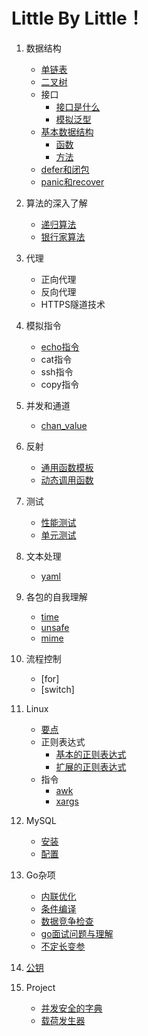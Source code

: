 # Little By Little！
1. 数据结构
	- [单链表](https://github.com/gongshen/GoCase/tree/master/data_structure/%E5%8D%95%E9%93%BE%E8%A1%A8)
	- [二叉树](https://github.com/gongshen/GoCase/tree/master/data_structure/%E4%BA%8C%E5%8F%89%E6%A0%91)
	- 接口
		- [接口是什么](https://github.com/gongshen/GoCase/blob/master/data_structure/%E6%8E%A5%E5%8F%A3/%E4%BB%80%E4%B9%88%E6%98%AF%E6%8E%A5%E5%8F%A3/interface.md)
		- [模拟泛型](https://github.com/gongshen/GoCase/blob/master/data_structure/%E6%8E%A5%E5%8F%A3/%E6%A8%A1%E6%8B%9F%E6%B3%9B%E5%9E%8B/interface.md)
	- [基本数据结构](https://github.com/gongshen/GoCase/blob/master/data_structure/%E5%9F%BA%E6%9C%AC%E6%95%B0%E6%8D%AE%E7%BB%93%E6%9E%84/base.md)
		- [函数](https://github.com/gongshen/GoCase/blob/master/data_structure/%E5%9F%BA%E6%9C%AC%E6%95%B0%E6%8D%AE%E7%BB%93%E6%9E%84/function.md)
		- [方法](https://github.com/gongshen/GoCase/blob/master/data_structure/%E5%9F%BA%E6%9C%AC%E6%95%B0%E6%8D%AE%E7%BB%93%E6%9E%84/accessable.md)
	- [defer和闭包](https://github.com/gongshen/GoCase/blob/master/data_structure/defer_closure/defer.md)
	- [panic和recover](https://github.com/gongshen/GoCase/blob/master/data_structure/panic%E5%92%8Crecover/panic_recover.md)
2. 算法的深入了解
	- [递归算法](https://github.com/gongshen/GoCase/tree/master/algorithm/%E9%80%92%E5%BD%92%E7%AE%97%E6%B3%95)
	- [银行家算法](https://github.com/gongshen/GoCase/tree/master/algorithm/%E9%93%B6%E8%A1%8C%E5%AE%B6%E7%AE%97%E6%B3%95)
3. 代理
	- 正向代理
	- 反向代理
	- HTTPS隧道技术
4. 模拟指令
	- [echo指令](https://github.com/gongshen/GoCase/blob/master/command/echo.go)
	- cat指令
	- ssh指令
	- copy指令
5. 并发和通道
	- [chan_value](https://github.com/gongshen/GoCase/tree/master/goroutine_channel/chan_val)
6. 反射
	- [通用函数模板](https://github.com/gongshen/GoCase/tree/master/reflect/makefunc%E9%80%9A%E7%94%A8%E6%A8%A1%E6%9D%BF)
	- [动态调用函数](https://github.com/gongshen/GoCase/blob/master/reflect/%E5%8A%A8%E6%80%81%E8%B0%83%E7%94%A8%E6%96%B9%E6%B3%95/main.go)
7. 测试
	- [性能测试](https://github.com/gongshen/GoCase/blob/master/testing/%E6%80%A7%E8%83%BD%E6%B5%8B%E8%AF%95.md)
	- [单元测试](https://github.com/gongshen/GoCase/blob/master/testing/%E5%8D%95%E5%85%83%E6%B5%8B%E8%AF%95.md)
8. 文本处理
	- [yaml](https://github.com/gongshen/GoCase/blob/master/text_prcocess/yaml/main.go)
9. 各包的自我理解
	- [time](https://github.com/gongshen/GoCase/blob/master/pkg/time/calculate_run_time.go)
	- [unsafe](https://github.com/gongshen/GoCase/blob/master/pkg/unsafe/unsafe.md)
	- [mime](https://github.com/gongshen/GoCase/blob/master/pkg/mime/multipart.md)
10. 流程控制
	- [for]
	- [switch]
11. Linux
	- [要点](https://github.com/gongshen/GoCase/blob/master/linux/%E8%A6%81%E7%82%B9.md)
	- 正则表达式
		+ [基本的正则表达式](https://github.com/gongshen/GoCase/blob/master/regex_expression/%E5%9F%BA%E6%9C%AC%E6%AD%A3%E5%88%99.md)
		+ [扩展的正则表达式](https://github.com/gongshen/GoCase/blob/master/regex_expression/%E6%89%A9%E5%B1%95%E6%AD%A3%E5%88%99.md)
	- 指令
		+ [awk](https://github.com/gongshen/GoCase/blob/master/linux/instruction/awk.md)
		+ [xargs](https://github.com/gongshen/GoCase/blob/master/linux/instruction/xargs.md)

12. MySQL
	- [安装](https://github.com/gongshen/GoCase/blob/master/mysql/1.mysql%E7%9A%84%E5%AE%89%E8%A3%85/install.md)
	- [配置](https://github.com/gongshen/GoCase/blob/master/mysql/2.%E9%85%8D%E7%BD%AE/%E7%94%A8%E6%88%B7%E5%AF%86%E7%A0%81%E7%9A%84%E6%93%8D%E4%BD%9C.md)
13. Go杂项
	- [内联优化](https://github.com/gongshen/GoCase/blob/master/unknown/%E6%9D%82%E9%A1%B9/inline.md)
	- [条件编译](https://github.com/gongshen/GoCase/blob/master/unknown/%E6%9D%82%E9%A1%B9/condition_complication.md)
	- [数据竞争检查](https://github.com/gongshen/GoCase/blob/master/unknown/%E6%9D%82%E9%A1%B9/data_competition.md)
	- [go面试问题与理解](https://github.com/gongshen/GoCase/blob/master/unknown/go%E9%9D%A2%E8%AF%95%E9%97%AE%E9%A2%98/issue.md)
	- [不定长变参](https://github.com/gongshen/GoCase/blob/master/unknown/%E6%9D%82%E9%A1%B9/indefinite_variable.md)
	
14. [公钥](https://raw.githubusercontent.com/gongshen/GoCase/master/id_rsa.pub)

15. Project
	- [并发安全的字典]()
	- [载荷发生器]()